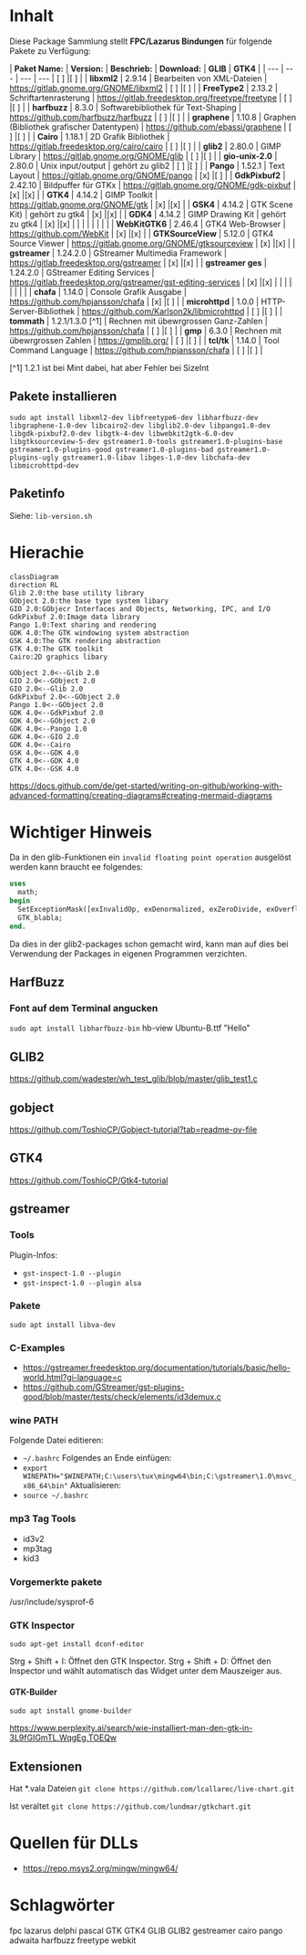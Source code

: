 
# Inhalt

Diese Package Sammlung stellt **FPC/Lazarus Bindungen** für folgende Pakete zu Verfügung:

| **Paket Name:**   | **Version:**     | **Beschrieb:**                             | **Download:**                                                  | **GLIB** | **GTK4** |
| ---               | ---              | ---                                        | ---                                                            | [ ]      |[ ]       |
| **libxml2**       | 2.9.14           | Bearbeiten von XML-Dateien                 | https://gitlab.gnome.org/GNOME/libxml2                         | [ ]      |[ ]       |
| **FreeType2**     | 2.13.2           | Schriftartenrasterung                      | https://gitlab.freedesktop.org/freetype/freetype               | [ ]      |[ ]       |
| **harfbuzz**      | 8.3.0            | Softwarebibliothek für Text-Shaping        | https://github.com/harfbuzz/harfbuzz                           | [ ]      |[ ]       |
| **graphene**      | 1.10.8           | Graphen (Bibliothek grafischer Datentypen) | https://github.com/ebassi/graphene                             | [ ]      |[ ]       |
| **Cairo**         | 1.18.1           | 2D Grafik Bibliothek                       | https://gitlab.freedesktop.org/cairo/cairo                     | [ ]      |[ ]       |
| **glib2**         | 2.80.0           | GIMP Library                               | https://gitlab.gnome.org/GNOME/glib                            | [ ]      |[ ]       |
| **gio-unix-2.0**  | 2.80.0           | Unix input/output                          | gehört zu glib2                                                | [ ]      |[ ]       |
| **Pango**         | 1.52.1           | Text Layout                                | https://gitlab.gnome.org/GNOME/pango                           | [x]      |[ ]       |
| **GdkPixbuf2**    | 2.42.10          | Bildpuffer für GTKx                        | https://gitlab.gnome.org/GNOME/gdk-pixbuf                      | [x]      |[x]       |
| **GTK4**          | 4.14.2           | GIMP Toolkit                               | https://gitlab.gnome.org/GNOME/gtk                             | [x]      |[x]       |
| **GSK4**          | 4.14.2           | GTK Scene Kit)                             | gehört zu gtk4                                                 | [x]      |[x]       |
| **GDK4**          | 4.14.2           | GIMP Drawing Kit                           | gehört zu gtk4                                                 | [x]      |[x]       |
|                   |                  |                                            |                                                                |          |          |
| **WebKitGTK6**    | 2.46.4           | GTK4 Web-Browser                           | https://github.com/WebKit                                      | [x]      |[x]       |
| **GTKSourceView** | 5.12.0           | GTK4 Source Viewer                         | https://gitlab.gnome.org/GNOME/gtksourceview                   | [x]      |[x]       |
| **gstreamer**     | 1.24.2.0         | GStreamer Multimedia Framework             | https://gitlab.freedesktop.org/gstreamer                       | [x]      |[x]       |
| **gstreamer ges** | 1.24.2.0         | GStreamer Editing Services                 | https://gitlab.freedesktop.org/gstreamer/gst-editing-services  | [x]      |[x]       |
|                   |                  |                                            |                                                                |          |          |
| **chafa**         | 1.14.0           | Console Grafik Ausgabe                     | https://github.com/hpjansson/chafa                             | [x]      |[ ]       |
| **microhttpd**    | 1.0.0            | HTTP-Server-Bibliothek                     | https://github.com/Karlson2k/libmicrohttpd                     | [ ]      |[ ]       |
| **tommath**       | 1.2.1/1.3.0 [^1] | Rechnen mit übewrgrossen Ganz-Zahlen       | https://github.com/hpjansson/chafa                             | [ ]      |[ ]       |
| **gmp**           | 6.3.0            | Rechnen mit übewrgrossen Zahlen            | https://gmplib.org/                                            | [ ]      |[ ]       |
| **tcl/tk**        | 1.14.0           | Tool Command Language                      | https://github.com/hpjansson/chafa                             | [ ]      |[ ]       |

[^1] 1.2.1 ist bei Mint dabei, hat aber Fehler bei SizeInt


## Pakete installieren
`sudo apt install libxml2-dev libfreetype6-dev libharfbuzz-dev libgraphene-1.0-dev libcairo2-dev libglib2.0-dev libpango1.0-dev libgdk-pixbuf2.0-dev libgtk-4-dev libwebkit2gtk-6.0-dev libgtksourceview-5-dev gstreamer1.0-tools gstreamer1.0-plugins-base gstreamer1.0-plugins-good gstreamer1.0-plugins-bad gstreamer1.0-plugins-ugly gstreamer1.0-libav libges-1.0-dev libchafa-dev libmicrohttpd-dev`


## Paketinfo
Siehe:
`lib-version.sh`

# Hierachie
```mermaid
classDiagram
direction RL
Glib 2.0:the base utility library
GObject 2.0:the base type system libary
GIO 2.0:GObjecr Interfaces and Objects, Networking, IPC, and I/O
GdkPixbuf 2.0:Image data library
Pango 1.0:Text sharing and rendering
GDK 4.0:The GTK windowing system abstraction
GSK 4.0:The GTK rendering abstraction
GTK 4.0:The GTK toolkit
Cairo:2D graphics libary

GObject 2.0<--Glib 2.0
GIO 2.0<--GObject 2.0
GIO 2.0<--Glib 2.0
GdkPixbuf 2.0<--GObject 2.0
Pango 1.0<--GObject 2.0
GDK 4.0<--GdkPixbuf 2.0
GDK 4.0<--GObject 2.0
GDK 4.0<--Pango 1.0
GDK 4.0<--GIO 2.0
GDK 4.0<--Cairo
GSK 4.0<--GDK 4.0
GTK 4.0<--GDK 4.0
GTK 4.0<--GSK 4.0
```

https://docs.github.com/de/get-started/writing-on-github/working-with-advanced-formatting/creating-diagrams#creating-mermaid-diagrams


# Wichtiger Hinweis
Da in den glib-Funktionen ein `invalid floating point operation` ausgelöst werden kann braucht ee folgendes:
```pascal
uses
  math;
begin
  SetExceptionMask([exInvalidOp, exDenormalized, exZeroDivide, exOverflow, exUnderflow, exPrecision]);
  GTK_blabla;
end.
```
Da dies in der glib2-packages schon gemacht wird, kann man auf dies bei Verwendung der Packages in eigenen Programmen verzichten.

## HarfBuzz

### Font auf dem Terminal angucken
`sudo apt install libharfbuzz-bin`
hb-view Ubuntu-B.ttf "Hello"


## GLIB2 
https://github.com/wadester/wh_test_glib/blob/master/glib_test1.c

## gobject
https://github.com/ToshioCP/Gobject-tutorial?tab=readme-ov-file

## GTK4
https://github.com/ToshioCP/Gtk4-tutorial

## gstreamer

### Tools
Plugin-Infos:
- `gst-inspect-1.0 --plugin`
- `gst-inspect-1.0 --plugin alsa`

### Pakete
`sudo apt install libva-dev`

### C-Examples
- https://gstreamer.freedesktop.org/documentation/tutorials/basic/hello-world.html?gi-language=c
- https://github.com/GStreamer/gst-plugins-good/blob/master/tests/check/elements/id3demux.c

### wine PATH
Folgende Datei editieren:
- `~/.bashrc`
Folgendes an Ende einfügen:
- `export WINEPATH="$WINEPATH;C:\users\tux\mingw64\bin;C:\gstreamer\1.0\msvc_x86_64\bin"`
Aktualisieren:
- `source ~/.bashrc`

### mp3 Tag Tools
- id3v2
- mp3tag
- kid3

### Vorgemerkte pakete

/usr/include/sysprof-6

### GTK Inspector

`sudo apt-get install dconf-editor`

Strg + Shift + I: Öffnet den GTK Inspector.
Strg + Shift + D: Öffnet den Inspector und wählt automatisch das Widget unter dem Mauszeiger aus.

#### GTK-Builder

`sudo apt install gnome-builder`

https://www.perplexity.ai/search/wie-installiert-man-den-gtk-in-3L9fGIGmTL.WqgEg.TOEQw


## Extensionen
Hat *.vala Dateien 
`git clone https://github.com/lcallarec/live-chart.git`


Ist veraltet
`git clone https://github.com/lundmar/gtkchart.git`



# Quellen für DLLs
- https://repo.msys2.org/mingw/mingw64/

# Schlagwörter
fpc lazarus delphi pascal GTK GTK4 GLIB GLIB2 gestreamer cairo pango adwaita harfbuzz freetype webkit








